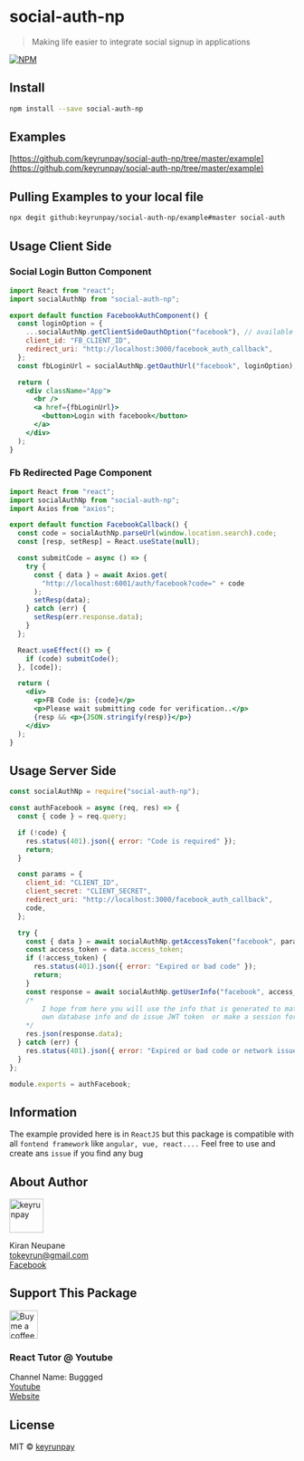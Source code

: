 # social-auth-np

> Making life easier to integrate social signup in applications

[![NPM](https://img.shields.io/npm/v/social-auth-np.svg)](https://www.npmjs.com/package/social-auth-np)

## Install

```bash
npm install --save social-auth-np
```

## Examples

[https://github.com/keyrunpay/social-auth-np/tree/master/example](https://github.com/keyrunpay/social-auth-np/tree/master/example)

## Pulling Examples to your local file

```bash
npx degit github:keyrunpay/social-auth-np/example#master social-auth
```

## Usage Client Side

### Social Login Button Component

```jsx
import React from "react";
import socialAuthNp from "social-auth-np";

export default function FacebookAuthComponent() {
  const loginOption = {
    ...socialAuthNp.getClientSideOauthOption("facebook"), // available auth options "facebook", "google", "github", "linkedin"
    client_id: "FB_CLIENT_ID",
    redirect_uri: "http://localhost:3000/facebook_auth_callback",
  };
  const fbLoginUrl = socialAuthNp.getOauthUrl("facebook", loginOption); // available auth options "facebook", "google", "github", "linkedin"

  return (
    <div className="App">
      <br />
      <a href={fbLoginUrl}>
        <button>Login with facebook</button>
      </a>
    </div>
  );
}
```

### Fb Redirected Page Component

```jsx
import React from "react";
import socialAuthNp from "social-auth-np";
import Axios from "axios";

export default function FacebookCallback() {
  const code = socialAuthNp.parseUrl(window.location.search).code;
  const [resp, setResp] = React.useState(null);

  const submitCode = async () => {
    try {
      const { data } = await Axios.get(
        "http://localhost:6001/auth/facebook?code=" + code
      );
      setResp(data);
    } catch (err) {
      setResp(err.response.data);
    }
  };

  React.useEffect(() => {
    if (code) submitCode();
  }, [code]);

  return (
    <div>
      <p>FB Code is: {code}</p>
      <p>Please wait submitting code for verification..</p>
      {resp && <p>{JSON.stringify(resp)}</p>}
    </div>
  );
}
```

## Usage Server Side

```js
const socialAuthNp = require("social-auth-np");

const authFacebook = async (req, res) => {
  const { code } = req.query;

  if (!code) {
    res.status(401).json({ error: "Code is required" });
    return;
  }

  const params = {
    client_id: "CLIENT_ID",
    client_secret: "CLIENT_SECRET",
    redirect_uri: "http://localhost:3000/facebook_auth_callback",
    code,
  };

  try {
    const { data } = await socialAuthNp.getAccessToken("facebook", params); // available auth options "facebook", "google", "github", "linkedin"
    const access_token = data.access_token;
    if (!access_token) {
      res.status(401).json({ error: "Expired or bad code" });
      return;
    }
    const response = await socialAuthNp.getUserInfo("facebook", access_token); // available auth options "facebook", "google", "github", "linkedin"
    /*
        I hope from here you will use the info that is generated to match with your
        own database info and do issue JWT token  or make a session for user
    */
    res.json(response.data);
  } catch (err) {
    res.status(401).json({ error: "Expired or bad code or network issue" });
  }
};

module.exports = authFacebook;
```

## Information

The example provided here is in `ReactJS` but this package is compatible with all `fontend framework` like `angular, vue, react....`
Feel free to use and create ans `issue` if you find any bug

## About Author

<a href="https://github.com/keyrunpay"><img src="https://avatars0.githubusercontent.com/u/41059790?s=460&u=fceee26bdb0e5dd6b3b57120fa7295ddcd82d878&v=4" title="keyrunpay" width="60" height="60"></a>

Kiran Neupane <br />
tokeyrun@gmail.com <br />
[Facebook](https://facebook.com/kiran.neupz)

## Support This Package

<a href="https://www.buymeacoffee.com/kirann"><img src="https://cdn.buymeacoffee.com/buttons/default-orange.png" title="Buy me a coffee"  height="50"></a>

### React Tutor @ Youtube

Channel Name: Buggged <br/>
[Youtube](https://www.youtube.com/channel/UChvdEZeMyLPhZ0Jt_K3RCyQ) <br/>
[Website](https://buggged.com)

## License

MIT © [keyrunpay](https://github.com/keyrunpay)
